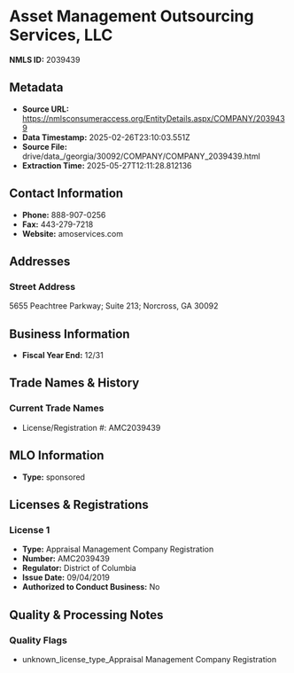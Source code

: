 # Asset Management Outsourcing Services, LLC

**NMLS ID:** 2039439

## Metadata
- **Source URL:** https://nmlsconsumeraccess.org/EntityDetails.aspx/COMPANY/2039439
- **Data Timestamp:** 2025-02-26T23:10:03.551Z
- **Source File:** drive/data_/georgia/30092/COMPANY/COMPANY_2039439.html
- **Extraction Time:** 2025-05-27T12:11:28.812136

## Contact Information
- **Phone:** 888-907-0256
- **Fax:** 443-279-7218
- **Website:** amoservices.com

## Addresses
### Street Address
5655 Peachtree Parkway; Suite 213; Norcross, GA 30092

## Business Information
- **Fiscal Year End:** 12/31

## Trade Names & History
### Current Trade Names
- License/Registration #: AMC2039439

## MLO Information
- **Type:** sponsored

## Licenses & Registrations

### License 1
- **Type:** Appraisal Management Company Registration
- **Number:** AMC2039439
- **Regulator:** District of Columbia
- **Issue Date:** 09/04/2019
- **Authorized to Conduct Business:** No

## Quality & Processing Notes
### Quality Flags
- unknown_license_type_Appraisal Management Company Registration
